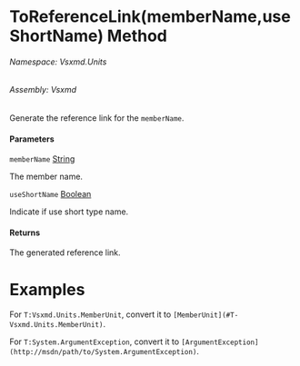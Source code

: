 <a name='M-Vsxmd-Units-Extensions-ToReferenceLink-System-String,System-Boolean-'></a>
# ToReferenceLink(memberName,useShortName) Method

###### Namespace:  Vsxmd.Units

###### Assembly:  Vsxmd

Generate the reference link for the `memberName`.

#### Parameters

`memberName`  [String](https://docs.microsoft.com/dotnet/api/System.String)  

The member name.

`useShortName`  [Boolean](https://docs.microsoft.com/dotnet/api/System.Boolean)  

Indicate if use short type name.

#### Returns





The generated reference link.

# Examples

For `T:Vsxmd.Units.MemberUnit`, convert it to `[MemberUnit](#T-Vsxmd.Units.MemberUnit)`.

For `T:System.ArgumentException`, convert it to `[ArgumentException](http://msdn/path/to/System.ArgumentException)`.

